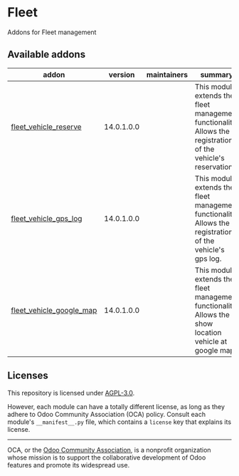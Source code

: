 

# Fleet

Addons for Fleet management

<!-- prettier-ignore-start -->

[//]: # (addons)

Available addons
----------------
addon | version | maintainers | summary
--- | --- | --- | ---
[fleet_vehicle_reserve](fleet_vehicle_reserve/) | 14.0.1.0.0 |    | This module extends the fleet management functionality. Allows the registration of the vehicle's reservation.
[fleet_vehicle_gps_log](fleet_vehicle_gps_log/) | 14.0.1.0.0 |    | This module extends the fleet management functionality. Allows the registration of the vehicle's gps log.
[fleet_vehicle_google_map](fleet_vehicle_google_map/) | 14.0.1.0.0 |    | This module extends the fleet management functionality. Allows the show location vehicle at google map.

[//]: # (end addons)

<!-- prettier-ignore-end -->

## Licenses

This repository is licensed under [AGPL-3.0](LICENSE).

However, each module can have a totally different license, as long as they adhere to Odoo Community Association (OCA)
policy. Consult each module's `__manifest__.py` file, which contains a `license` key
that explains its license.

----
OCA, or the [Odoo Community Association](http://odoo-community.org/), is a nonprofit
organization whose mission is to support the collaborative development of Odoo features
and promote its widespread use.
